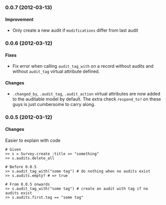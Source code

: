 ### 0.0.7 (2012-03-13)
#### Improvement
* Only create a new audit if `modifications` differ from last audit

### 0.0.6 (2012-03-12)
#### Fixes
* Fix error when calling `audit_tag_with` on a record without audits and without `audit_tag` virtual attribute defined.

#### Changes
* `.changed_by`, `.audit_tag`, `.audit_action` virtual attributes are now added to the auditable model by default. The extra check `respond_to?` on these guys is just cumbersome to carry along.

### 0.0.5 (2012-03-12)
#### Changes
Easier to explain with code

    # Given
    >> s = Survey.create :title => "something"
    >> s.audits.delete_all

    # Before 0.0.5
    >> s.audit_tag_with("some tag") # do nothing when no audits exist
    >> s.audits.empty? # => true

    # From 0.0.5 onwards
    >> s.audit_tag_with("some tag") # create an audit with tag if no audits exist
    >> s.audits.first.tag == "some tag"

